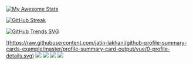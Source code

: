 [![My Awesome Stats](https://awesome-github-stats.azurewebsites.net/user-stats/jatin-lakhani)](https://git.io/awesome-stats-card)

[![GitHub Streak](https://streak-stats.demolab.com/?user=jatin-lakhani)](https://git.io/streak-stats)


[![GitHub Trends SVG](https://api.githubtrends.io/user/svg/jatin-lakhani/langs)](https://githubtrends.io)


[!(https://raw.githubusercontent.com/jatin-lakhani/github-profile-summary-cards-example/master/profile-summary-card-output/vue/0-profile-details.svg)](https://github.com/jatin-lakhani/github-profile-summary-cards)
[![](https://raw.githubusercontent.com/jatin-lakhani/github-profile-summary-cards-example/master/profile-summary-card-output/vue/1-repos-per-language.svg)](https://github.com/jatin-lakhani/github-profile-summary-cards) [![](https://raw.githubusercontent.com/jatin-lakhani/github-profile-summary-cards-example/master/profile-summary-card-output/vue/2-most-commit-language.svg)](https://github.com/jatin-lakhani/github-profile-summary-cards)
[![](https://raw.githubusercontent.com/jatin-lakhani/github-profile-summary-cards-example/master/profile-summary-card-output/vue/3-stats.svg)](https://github.com/jatin-lakhani/github-profile-summary-cards) [![](https://raw.githubusercontent.com/jatin-lakhani/github-profile-summary-cards-example/master/profile-summary-card-output/vue/4-productive-time.svg)](https://github.com/jatin-lakhani/github-profile-summary-cards)




